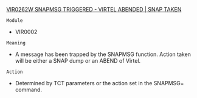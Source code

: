 [VIR0262W SNAPMSG TRIGGERED - VIRTEL ABENDED | SNAP TAKEN](https://virtel.readthedocs.io/en/latest/manuals/virtel/Virtel459MG/messages.html?highlight=VIR0262W#VIR0262W)

`Module`
- 	VIR0002

`Meaning`
- A message has been trapped by the SNAPMSG function. Action taken will be either a SNAP dump or an ABEND of Virtel.

`Action`
- Determined by TCT parameters or the action set in the SNAPMSG= command.
